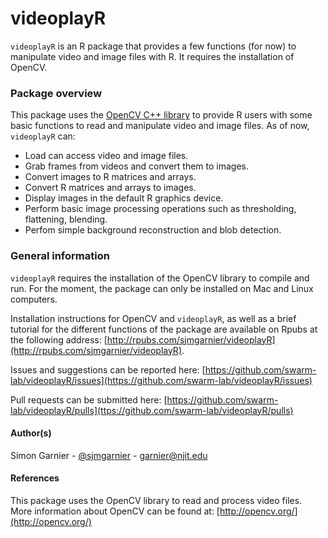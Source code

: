 videoplayR
=========

`videoplayR` is an R package that provides a few functions (for now) to manipulate 
video and image files with R. It requires the installation of OpenCV. 

### Package overview

This package uses the [OpenCV C++ library](http://opencv.org/) to provide R users 
with some basic functions to read and manipulate video and image files. As of now, 
`videoplayR` can:

* Load can access video and image files. 
* Grab frames from videos and convert them to images.
* Convert images to R matrices and arrays.
* Convert R matrices and arrays to images. 
* Display images in the default R graphics device. 
* Perform basic image processing operations such as thresholding, flattening,
    blending.
* Perfom simple background reconstruction and blob detection.

### General information

`videoplayR` requires the installation of the OpenCV library to compile and run. 
For the moment, the package can only be installed on Mac and Linux computers. 

Installation instructions for OpenCV and `videoplayR`, as well as a brief tutorial 
for the different functions of the package are available on Rpubs at the following 
address: [http://rpubs.com/sjmgarnier/videoplayR](http://rpubs.com/sjmgarnier/videoplayR). 

Issues and suggestions can be reported here: 
[https://github.com/swarm-lab/videoplayR/issues](https://github.com/swarm-lab/videoplayR/issues)

Pull requests can be submitted here: 
[https://github.com/swarm-lab/videoplayR/pulls](ttps://github.com/swarm-lab/videoplayR/pulls)

#### Author(s)

Simon Garnier - [@sjmgarnier](https://twitter.com/sjmgarnier) - <garnier@njit.edu>

#### References

This package uses the OpenCV library to read and process video files. More 
information about OpenCV can be found at: [http://opencv.org/](http://opencv.org/)

